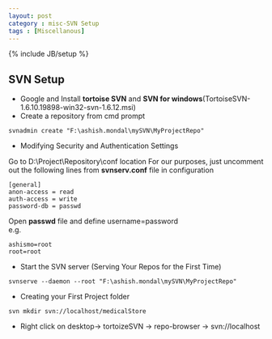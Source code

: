 ```yaml
---
layout: post
category : misc-SVN Setup
tags : [Miscellanous]
---
```

{% include JB/setup %}

## SVN Setup


* Google and Install **tortoise SVN** and **SVN for windows**(TortoiseSVN-1.6.10.19898-win32-svn-1.6.12.msi)
* Create a repository from cmd prompt

```
svnadmin create "F:\ashish.mondal\mySVN\MyProjectRepo"
```
* Modifying Security and Authentication Settings
    
Go to D:\Project\Repository\conf location
	For our purposes, just uncomment out the following lines from **svnserv.conf** file in configuration

```
[general]
anon-access = read
auth-access = write
password-db = passwd

```

Open **passwd** file and define username=password  
e.g.  

	
```
ashismo=root
root=root  
```
 
 
* Start the SVN server (Serving Your Repos for the First Time)

```
svnserve --daemon --root "F:\ashish.mondal\mySVN\MyProjectRepo"  
```


* Creating your First Project folder

```
svn mkdir svn://localhost/medicalStore  
```


* Right click on desktop-> tortoizeSVN -> repo-browser -> svn://localhost
